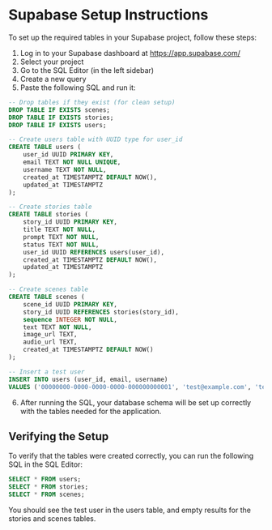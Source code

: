 # Supabase Setup Instructions

To set up the required tables in your Supabase project, follow these steps:

1. Log in to your Supabase dashboard at https://app.supabase.com/
2. Select your project
3. Go to the SQL Editor (in the left sidebar)
4. Create a new query
5. Paste the following SQL and run it:

```sql
-- Drop tables if they exist (for clean setup)
DROP TABLE IF EXISTS scenes;
DROP TABLE IF EXISTS stories;
DROP TABLE IF EXISTS users;

-- Create users table with UUID type for user_id
CREATE TABLE users (
    user_id UUID PRIMARY KEY,
    email TEXT NOT NULL UNIQUE,
    username TEXT NOT NULL,
    created_at TIMESTAMPTZ DEFAULT NOW(),
    updated_at TIMESTAMPTZ
);

-- Create stories table
CREATE TABLE stories (
    story_id UUID PRIMARY KEY,
    title TEXT NOT NULL,
    prompt TEXT NOT NULL,
    status TEXT NOT NULL,
    user_id UUID REFERENCES users(user_id),
    created_at TIMESTAMPTZ DEFAULT NOW(),
    updated_at TIMESTAMPTZ
);

-- Create scenes table
CREATE TABLE scenes (
    scene_id UUID PRIMARY KEY,
    story_id UUID REFERENCES stories(story_id),
    sequence INTEGER NOT NULL,
    text TEXT NOT NULL,
    image_url TEXT,
    audio_url TEXT,
    created_at TIMESTAMPTZ DEFAULT NOW()
);

-- Insert a test user
INSERT INTO users (user_id, email, username)
VALUES ('00000000-0000-0000-0000-000000000001', 'test@example.com', 'testuser');
```

6. After running the SQL, your database schema will be set up correctly with the tables needed for the application.

## Verifying the Setup

To verify that the tables were created correctly, you can run the following SQL in the SQL Editor:

```sql
SELECT * FROM users;
SELECT * FROM stories;
SELECT * FROM scenes;
```

You should see the test user in the users table, and empty results for the stories and scenes tables.